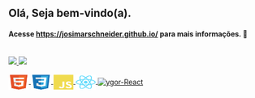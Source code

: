 ## Olá, Seja bem-vindo(a).

#### Acesse https://josimarschneider.github.io/ para mais informações. 🙂 
<br> 

<!--
**Josimarschneider/JosimarSchneider** is a ✨ _special_ ✨ repository because its `README.md` (this file) appears on your GitHub profile.

Here are some ideas to get you started:

- 🔭 I’m currently working on ...
- 🌱 I’m currently learning ...
- 👯 I’m looking to collaborate on ...
- 🤔 I’m looking for help with ...
- 💬 Ask me about ...
- 📫 How to reach me: ...
- 😄 Pronouns: ...
- ⚡ Fun fact: ...
-->

 <div>
  <a href="https://github.com/josimarschneider">
  <img height="180em" src="https://github-readme-stats.vercel.app/api?username=josimarschneider&show_icons=true&theme=dark&include_all_commits=true&count_private=true"/>
  <img height="180em" src="https://github-readme-stats.vercel.app/api/top-langs/?username=josimarschneider&layout=compact&langs_count=7&theme=dark"/>
</div>
<div style="display: inline_block"><br>
    <img align="center" alt="ygor-HTML" height="30" width="40" src="https://raw.githubusercontent.com/devicons/devicon/master/icons/html5/html5-original.svg">
    <img align="center" alt="ygor-CSS" height="30" width="40" src="https://raw.githubusercontent.com/devicons/devicon/master/icons/css3/css3-original.svg">
    <img align="center" alt="ygor-Js" height="30" width="40" src="https://raw.githubusercontent.com/devicons/devicon/master/icons/javascript/javascript-plain.svg">
    <img align="center" alt="ygor-React" height="30" width="40" src="https://raw.githubusercontent.com/devicons/devicon/master/icons/react/react-original.svg">
    <img align="center" alt="ygor-React" height="30" width="80" src="https://img.shields.io/badge/MySQL-00000F?style=for-the-badge&logo=mysql&logoColor=white">
</div>
   
  ##

